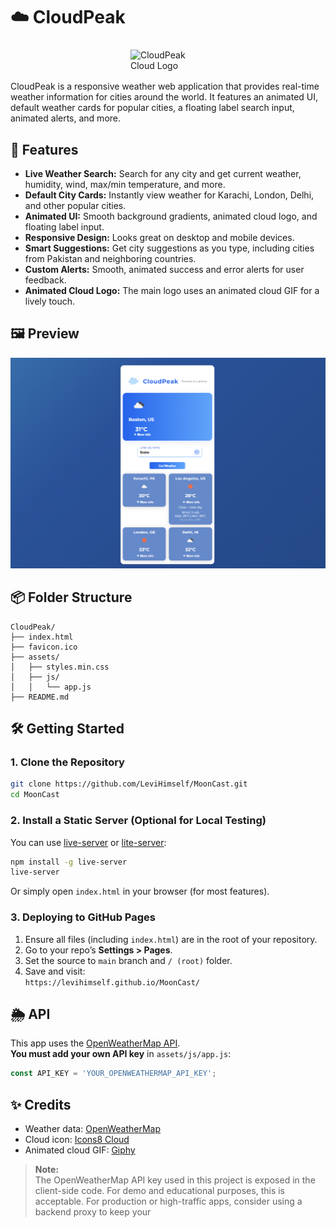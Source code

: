 # ☁️ CloudPeak

<img src="https://img.icons8.com/color/192/cloud--v1.png" alt="CloudPeak Cloud Logo" width="120" style="display:block;margin:24px auto 16px auto;">

CloudPeak is a responsive weather web application that provides real-time weather information for cities around the world. It features an animated UI, default weather cards for popular cities, a floating label search input, animated alerts, and more.

## 🚀 Features

- **Live Weather Search:** Search for any city and get current weather, humidity, wind, max/min temperature, and more.
- **Default City Cards:** Instantly view weather for Karachi, London, Delhi, and other popular cities.
- **Animated UI:** Smooth background gradients, animated cloud logo, and floating label input.
- **Responsive Design:** Looks great on desktop and mobile devices.
- **Smart Suggestions:** Get city suggestions as you type, including cities from Pakistan and neighboring countries.
- **Custom Alerts:** Smooth, animated success and error alerts for user feedback.
- **Animated Cloud Logo:** The main logo uses an animated cloud GIF for a lively touch.

## 🖼️ Preview

![CloudPeek Screenshot](Preview2.PNG)

## 📦 Folder Structure

```
CloudPeak/
├── index.html
├── favicon.ico
├── assets/
│   ├── styles.min.css
│   ├── js/
│   │   └── app.js
├── README.md
```

## 🛠️ Getting Started

### 1. Clone the Repository

```sh
git clone https://github.com/LeviHimself/MoonCast.git
cd MoonCast
```

### 2. Install a Static Server (Optional for Local Testing)

You can use [live-server](https://www.npmjs.com/package/live-server) or [lite-server](https://www.npmjs.com/package/lite-server):

```sh
npm install -g live-server
live-server
```

Or simply open `index.html` in your browser (for most features).

### 3. Deploying to GitHub Pages

1. Ensure all files (including `index.html`) are in the root of your repository.
2. Go to your repo’s **Settings > Pages**.
3. Set the source to `main` branch and `/ (root)` folder.
4. Save and visit:  
   `https://levihimself.github.io/MoonCast/`

## 🌦️ API

This app uses the [OpenWeatherMap API](https://openweathermap.org/api).  
**You must add your own API key** in `assets/js/app.js`:

```js
const API_KEY = 'YOUR_OPENWEATHERMAP_API_KEY';
```

## ✨ Credits

- Weather data: [OpenWeatherMap](https://openweathermap.org/)
- Cloud icon: [Icons8 Cloud](https://icons8.com/icons/set/cloud)
- Animated cloud GIF: [Giphy](https://giphy.com/search/cloud)

> **Note:**  
> The OpenWeatherMap API key used in this project is exposed in the client-side code. For demo and educational purposes, this is acceptable. For production or high-traffic apps, consider using a backend proxy to keep your
